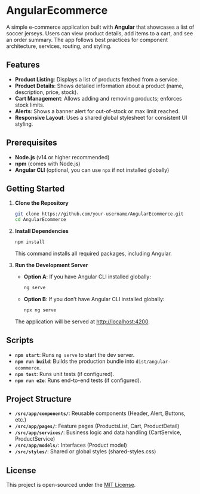 # AngularEcommerce

A simple e-commerce application built with **Angular** that showcases a list of soccer jerseys. Users can view product details, add items to a cart, and see an order summary. The app follows best practices for component architecture, services, routing, and styling.

## Features

- **Product Listing**: Displays a list of products fetched from a service.  
- **Product Details**: Shows detailed information about a product (name, description, price, stock).  
- **Cart Management**: Allows adding and removing products; enforces stock limits.  
- **Alerts**: Shows a banner alert for out-of-stock or max limit reached.  
- **Responsive Layout**: Uses a shared global stylesheet for consistent UI styling.

## Prerequisites

- **Node.js** (v14 or higher recommended)
- **npm** (comes with Node.js)
- **Angular CLI** (optional, you can use `npx` if not installed globally)

## Getting Started

1. **Clone the Repository**  
   ```bash
   git clone https://github.com/your-username/AngularEcommerce.git
   cd AngularEcommerce


2. **Install Dependencies**  
   ```bash
   npm install
   ```
   This command installs all required packages, including Angular.

3. **Run the Development Server**  
   - **Option A**: If you have Angular CLI installed globally:
     ```bash
     ng serve
     ```
   - **Option B**: If you don’t have Angular CLI installed globally:
     ```bash
     npx ng serve
     ```
   The application will be served at [http://localhost:4200](http://localhost:4200).

## Scripts

- **`npm start`**: Runs `ng serve` to start the dev server.
- **`npm run build`**: Builds the production bundle into `dist/angular-ecommerce`.
- **`npm test`**: Runs unit tests (if configured).
- **`npm run e2e`**: Runs end-to-end tests (if configured).

## Project Structure

- **`/src/app/components/`**: Reusable components (Header, Alert, Buttons, etc.)  
- **`/src/app/pages/`**: Feature pages (ProductsList, Cart, ProductDetail)  
- **`/src/app/services/`**: Business logic and data handling (CartService, ProductService)  
- **`/src/app/models/`**: Interfaces (Product model)  
- **`/src/styles/`**: Shared or global styles (shared-styles.css)

## License

This project is open-sourced under the [MIT License](LICENSE).
```